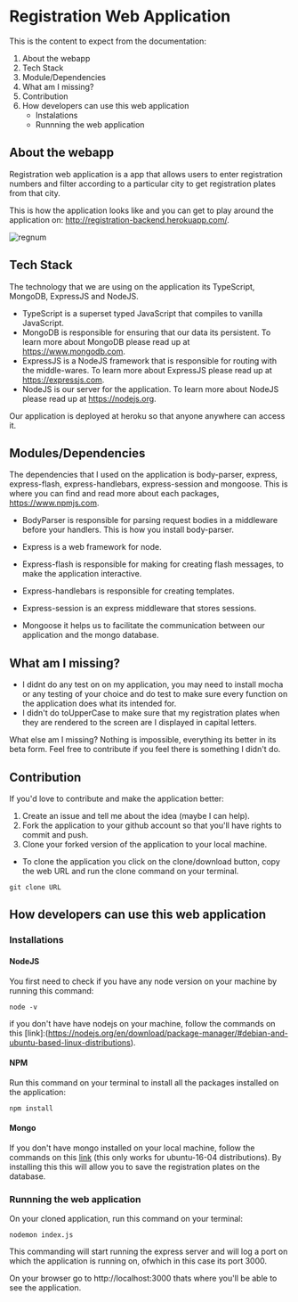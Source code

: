 # Registration Web Application

 This is the content to expect from the documentation:

1. About the webapp
1. Tech Stack
1. Module/Dependencies
1. What am I missing?
1. Contribution
1. How developers can use this web application
    - Instalations
    - Runnning the web application

## About the webapp

Registration web application is a app that allows users to enter registration numbers and filter according to a particular city to get registration plates from that city.

This is how the application looks like and you can get to play around the application on: http://registration-backend.herokuapp.com/.

![regnum](https://user-images.githubusercontent.com/22472229/30746316-b888c738-9fa9-11e7-908b-9cad703edf3a.png)

## Tech Stack

The technology that we are using on the application its TypeScript, MongoDB, ExpressJS and NodeJS.

- TypeScript is a superset typed JavaScript that compiles to vanilla JavaScript.
- MongoDB is responsible for ensuring that our data its persistent. To learn more about MongoDB please read up at https://www.mongodb.com.   
- ExpressJS is a NodeJS framework that is responsible for routing with the middle-wares. To learn more about ExpressJS please read up at https://expressjs.com.
- NodeJS is our server for the application. To learn more about NodeJS please read up at https://nodejs.org.

Our application is deployed at heroku so that anyone anywhere can access it.


## Modules/Dependencies

The dependencies that I used on the application is body-parser, express, express-flash, express-handlebars, express-session and mongoose. This is where you can find and read more about each packages, https://www.npmjs.com.

- BodyParser is responsible for parsing request bodies in a middleware before your handlers. This is how you install body-parser.

- Express is a web framework for node.

- Express-flash is responsible for making for creating flash messages, to make the application interactive.

- Express-handlebars is responsible for creating templates.

- Express-session is an express middleware that stores sessions.

- Mongoose it helps us to facilitate the communication between our application and the mongo database.


## What am I missing?

- I didnt do any test on on my application, you may need to install mocha or any testing of your choice and do test to make sure every function on the application does what its intended for.
- I didn't do toUpperCase to make sure that my registration plates when they are rendered to the screen are I displayed in capital letters.

What else am I missing? Nothing is impossible, everything its better in its beta form. Feel free to contribute if you feel there is something I didn't do.

## Contribution

If you'd love to contribute and make the application better:

1. Create an issue and tell me about the idea (maybe I can help).
1. Fork the application to your github account so that you'll have rights to commit and push.
1. Clone your forked version of the application to your local machine.
-   To clone the application you click on the clone/download button, copy the web URL and run the clone command on your terminal.
```
git clone URL
```

## How developers can use this web application

### Installations

#### NodeJS

You first need to check if you have any node version on your machine by running this command:
```
node -v
```

if you don't have have nodejs on your machine, follow the commands on this [link]:(https://nodejs.org/en/download/package-manager/#debian-and-ubuntu-based-linux-distributions).


#### NPM

Run this command on your terminal to install all the packages installed on the application:
```
npm install
```

#### Mongo

If you don't have mongo installed on your local machine, follow the commands on this [link](https://www.digitalocean.com/community/tutorials/how-to-install-and-secure-mongodb-on-ubuntu-16-04) (this only works for ubuntu-16-04 distributions). By installing this this will allow you to save the registration plates on the database.



### Runnning the web application

On your cloned application, run this command on your terminal:
```
nodemon index.js
```

This commanding will start running the express server and will log a port on which the application is running on, ofwhich in this case its port 3000.

On your browser go to http://localhost:3000 thats where you'll be able to see the application.
